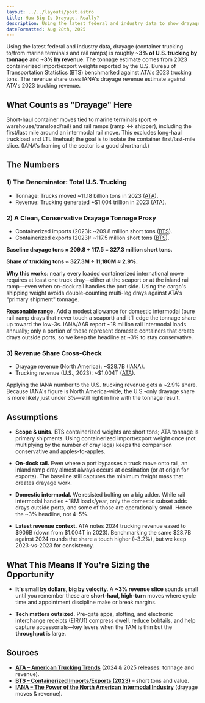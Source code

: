 ```yaml
---
layout: ../../layouts/post.astro
title: How Big Is Drayage, Really?
description: Using the latest federal and industry data to show drayage is roughly 3% of U.S. trucking by tonnage and revenue
dateFormatted: Aug 28th, 2025
---
```


Using the latest federal and industry data, drayage (container trucking to/from marine terminals and rail ramps) is roughly **~3% of U.S. trucking by tonnage** and **~3% by revenue**. The tonnage estimate comes from 2023 containerized import/export weights reported by the U.S. Bureau of Transportation Statistics (BTS) benchmarked against ATA's 2023 trucking tons. The revenue share uses IANA's drayage revenue estimate against ATA's 2023 trucking revenue.

## What Counts as "Drayage" Here

Short-haul container moves tied to marine terminals (port → warehouse/transload/rail) and rail ramps (ramp ↔ shipper), including the first/last mile around an intermodal rail move. This excludes long-haul truckload and LTL linehaul; the goal is to isolate the container first/last-mile slice. (IANA's framing of the sector is a good shorthand.)

## The Numbers

### 1) The Denominator: Total U.S. Trucking

- Tonnage: Trucks moved ~11.18 billion tons in 2023 ([ATA](https://www.trucking.org/news-insights/ata-american-trucking-trends-2024?utm_source=chatgpt.com)).
- Revenue: Trucking generated ~$1.004 trillion in 2023 ([ATA](https://www.trucking.org/news-insights/ata-american-trucking-trends-2025?utm_source=chatgpt.com)).

### 2) A Clean, Conservative Drayage Tonnage Proxy

- Containerized imports (2023): ~209.8 million short tons ([BTS](https://data.bts.gov/stories/s/Containerized-Imports-at-US-Ports/p3bt-a5up/?utm_source=chatgpt.com)).
- Containerized exports (2023): ~117.5 million short tons ([BTS](https://data.bts.gov/stories/s/Containerized-Exports-at-US-Ports/38t4-dnq3/?utm_source=chatgpt.com)).

**Baseline drayage tons ≈ 209.8 + 117.5 = 327.3 million short tons.**

**Share of trucking tons ≈ 327.3M ÷ 11,180M ≈ 2.9%.**

**Why this works**: nearly every loaded containerized international move requires at least one truck dray—either at the seaport or at the inland rail ramp—even when on-dock rail handles the port side. Using the cargo's shipping weight avoids double-counting multi-leg drays against ATA's "primary shipment" tonnage.

**Reasonable range.** Add a modest allowance for domestic intermodal (pure rail-ramp drays that never touch a seaport) and it'll edge the tonnage share up toward the low-3s. IANA/AAR report ~18 million rail intermodal loads annually; only a portion of these represent domestic containers that create drays outside ports, so we keep the headline at ~3% to stay conservative.

### 3) Revenue Share Cross-Check

- Drayage revenue (North America): ~$28.7B ([IANA](https://intermodal.org/what-intermodal?utm_source=chatgpt.com)).
- Trucking revenue (U.S., 2023): ~$1.004T ([ATA](https://www.trucking.org/news-insights/ata-american-trucking-trends-2025?utm_source=chatgpt.com)).

Applying the IANA number to the U.S. trucking revenue gets a ~2.9% share. Because IANA's figure is North America-wide, the U.S.-only drayage share is more likely just under 3%—still right in line with the tonnage result.

## Assumptions

- **Scope & units.** BTS containerized weights are short tons; ATA tonnage is primary shipments. Using containerized import/export weight once (not multiplying by the number of dray legs) keeps the comparison conservative and apples-to-apples.

- **On-dock rail.** Even where a port bypasses a truck move onto rail, an inland ramp dray almost always occurs at destination (or at origin for exports). The baseline still captures the minimum freight mass that creates drayage work.

- **Domestic intermodal.** We resisted bolting on a big adder. While rail intermodal handles ~18M loads/year, only the domestic subset adds drays outside ports, and some of those are operationally small. Hence the ~3% headline, not 4–5%.

- **Latest revenue context.** ATA notes 2024 trucking revenue eased to $906B (down from $1.004T in 2023). Benchmarking the same $28.7B against 2024 rounds the share a touch higher (~3.2%), but we keep 2023-vs-2023 for consistency.

## What This Means If You're Sizing the Opportunity

- **It's small by dollars, big by velocity.** A **~3% revenue slice** sounds small until you remember these are **short-haul, high-turn** moves where cycle time and appointment discipline make or break margins.

- **Tech matters outsized.** Pre-gate apps, slotting, and electronic interchange receipts (EIR/J1) compress dwell, reduce bobtails, and help capture accessorials—key levers when the TAM is thin but the **throughput** is large.

## Sources

- **[ATA – American Trucking Trends](https://www.trucking.org/news-insights/ata-american-trucking-trends-2024?utm_source=chatgpt.com)** (2024 & 2025 releases: tonnage and revenue).
- **[BTS – Containerized Imports/Exports (2023)](https://data.bts.gov/stories/s/Containerized-Imports-at-US-Ports/p3bt-a5up/?utm_source=chatgpt.com)** – short tons and value.
- **[IANA – The Power of the North American Intermodal Industry](https://intermodal.org/what-intermodal?utm_source=chatgpt.com)** (drayage moves & revenue).
